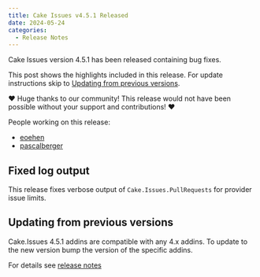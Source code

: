 ```yaml
---
title: Cake Issues v4.5.1 Released
date: 2024-05-24
categories:
  - Release Notes
---
```


Cake Issues version 4.5.1 has been released containing bug fixes.

<!-- more -->

This post shows the highlights included in this release.
For update instructions skip to [Updating from previous versions](#updating-from-previous-versions).

❤ Huge thanks to our community! This release would not have been possible without your support and contributions! ❤

People working on this release:

* [eoehen](https://github.com/eoehen)
* [pascalberger](https://github.com/pascalberger)

## Fixed log output

This release fixes verbose output of `Cake.Issues.PullRequests` for provider issue limits.

## Updating from previous versions

Cake.Issues 4.5.1 addins are compatible with any 4.x addins.
To update to the new version bump the version of the specific addins.

For details see [release notes](https://github.com/cake-contrib/Cake.Issues/releases/tag/4.5.1)
